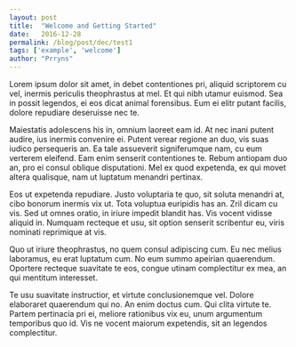 ```yaml
---
layout: post
title:  "Welcome and Getting Started"
date:   2016-12-28
permalink: /blog/post/dec/test1
tags: ['example', 'welcome']
author: "Prryns"
---
```


Lorem ipsum dolor sit amet, in debet contentiones pri, aliquid scriptorem cu vel, inermis periculis theophrastus at mel. Et qui nibh utamur euismod. Sea in possit legendos, ei eos dicat animal forensibus. Eum ei elitr putant facilis, dolore repudiare deseruisse nec te.

Maiestatis adolescens his in, omnium laoreet eam id. At nec inani putent audire, ius inermis convenire ei. Putent verear regione an duo, vis suas iudico persequeris an. Ea tale assueverit signiferumque nam, cu eum verterem eleifend. Eam enim senserit contentiones te. Rebum antiopam duo an, pro ei consul oblique disputationi. Mel ex quod expetenda, ex qui movet altera qualisque, nam ut luptatum menandri pertinax.

Eos ut expetenda repudiare. Justo voluptaria te quo, sit soluta menandri at, cibo bonorum inermis vix ut. Tota voluptua euripidis has an. Zril dicam cu vis. Sed ut omnes oratio, in iriure impedit blandit has. Vis vocent vidisse aliquid in. Numquam recteque et usu, sit option senserit scribentur eu, viris nominati reprimique at vis.

Quo ut iriure theophrastus, no quem consul adipiscing cum. Eu nec melius laboramus, eu erat luptatum cum. No eum summo apeirian quaerendum. Oportere recteque suavitate te eos, congue utinam complectitur ex mea, an qui mentitum interesset.

Te usu suavitate instructior, et virtute conclusionemque vel. Dolore elaboraret quaerendum qui no. An enim doctus cum. Qui clita virtute te. Partem pertinacia pri ei, meliore rationibus vix eu, unum argumentum temporibus quo id. Vis ne vocent maiorum expetendis, sit an legendos complectitur.
